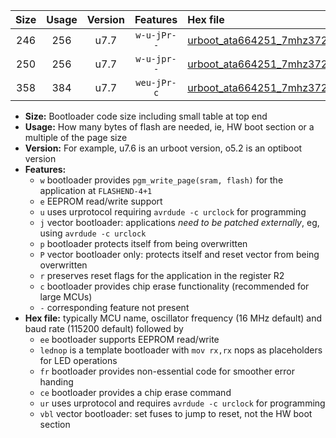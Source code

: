 |Size|Usage|Version|Features|Hex file|
|:-:|:-:|:-:|:-:|:--|
|246|256|u7.7|`w-u-jPr--`|[urboot_ata664251_7mhz3728_115200bps_lednop_ur_vbl.hex](https://raw.githubusercontent.com/stefanrueger/urboot.hex/main/mcus/ata664251/fcpu_7mhz3728/115200_bps/urboot_ata664251_7mhz3728_115200bps_lednop_ur_vbl.hex)|
|250|256|u7.7|`w-u-jpr--`|[urboot_ata664251_7mhz3728_115200bps_lednop_fr_ur_vbl.hex](https://raw.githubusercontent.com/stefanrueger/urboot.hex/main/mcus/ata664251/fcpu_7mhz3728/115200_bps/urboot_ata664251_7mhz3728_115200bps_lednop_fr_ur_vbl.hex)|
|358|384|u7.7|`weu-jPr-c`|[urboot_ata664251_7mhz3728_115200bps_ee_lednop_fr_ce_ur_vbl.hex](https://raw.githubusercontent.com/stefanrueger/urboot.hex/main/mcus/ata664251/fcpu_7mhz3728/115200_bps/urboot_ata664251_7mhz3728_115200bps_ee_lednop_fr_ce_ur_vbl.hex)|

- **Size:** Bootloader code size including small table at top end
- **Usage:** How many bytes of flash are needed, ie, HW boot section or a multiple of the page size
- **Version:** For example, u7.6 is an urboot version, o5.2 is an optiboot version
- **Features:**
  + `w` bootloader provides `pgm_write_page(sram, flash)` for the application at `FLASHEND-4+1`
  + `e` EEPROM read/write support
  + `u` uses urprotocol requiring `avrdude -c urclock` for programming
  + `j` vector bootloader: applications *need to be patched externally*, eg, using `avrdude -c urclock`
  + `p` bootloader protects itself from being overwritten
  + `P` vector bootloader only: protects itself and reset vector from being overwritten
  + `r` preserves reset flags for the application in the register R2
  + `c` bootloader provides chip erase functionality (recommended for large MCUs)
  + `-` corresponding feature not present
- **Hex file:** typically MCU name, oscillator frequency (16 MHz default) and baud rate (115200 default) followed by
  + `ee` bootloader supports EEPROM read/write
  + `lednop` is a template bootloader with `mov rx,rx` nops as placeholders for LED operations
  + `fr` bootloader provides non-essential code for smoother error handing
  + `ce` bootloader provides a chip erase command
  + `ur` uses urprotocol and requires `avrdude -c urclock` for programming
  + `vbl` vector bootloader: set fuses to jump to reset, not the HW boot section
